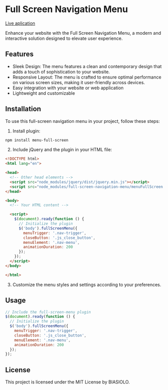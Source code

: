 # Full Screen Navigation Menu

[Live aplication](https://menu-full-screen.vercel.app/)

Enhance your website with the Full Screen Navigation Menu, a modern and interactive solution designed to elevate user experience.

## Features

- Sleek Design: The menu features a clean and contemporary design that adds a touch of sophistication to your website.
- Responsive Layout: The menu is crafted to ensure optimal performance on various screen sizes, making it user-friendly across devices.
- Easy integration with your website or web application
- Lightweight and customizable

## Installation

To use this full-screen navigation menu in your project, follow these steps:

1. Install plugin:

```bash
npm install menu-full-screen
```

2. Include jQuery and the plugin in your HTML file:

```html
<!DOCTYPE html>
<html lang="en">

<head>
  <!-- Other head elements -->
  <script src="node_modules/jquery/dist/jquery.min.js"></script>
  <script src="node_modules/full-screen-navigation-menu/menuFullScreen.js"></script>
</head>

<body>
  <!-- Your HTML content -->

  <script>
    $(document).ready(function () {
      // Initialize the plugin
      $('body').fullScreenMenu({
        menuTrigger: '.nav-trigger',
        closeButton: '.js_close_button',
        menuElement: '.nav-menu',
        animationDuration: 200
      });
    });
  </script>
</body>

</html>
```

3. Customize the menu styles and settings according to your preferences.

## Usage

```javascript
// Include the full-screen-menu plugin
$(document).ready(function () {
  // Initialize the plugin
  $('body').fullScreenMenu({
    menuTrigger: '.nav-trigger',
    closeButton: '.js_close_button',
    menuElement: '.nav-menu',
    animationDuration: 200
  });
});
```

## License

This project is licensed under the MIT License by BIASIOLO.
```

